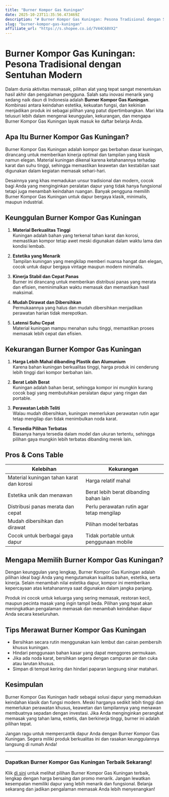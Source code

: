 ```yaml
---
title: "Burner Kompor Gas Kuningan"
date: 2025-10-23T11:35:56.473469Z
description: "# Burner Kompor Gas Kuningan: Pesona Tradisional dengan Sentuhan Modern..."
slug: "burner-kompor-gas-kuningan"
affiliate_url: "https://s.shopee.co.id/7V44C68VX2"
---
```

# Burner Kompor Gas Kuningan: Pesona Tradisional dengan Sentuhan Modern

Dalam dunia aktivitas memasak, pilihan alat yang tepat sangat menentukan hasil akhir dan pengalaman pengguna. Salah satu inovasi menarik yang sedang naik daun di Indonesia adalah **Burner Kompor Gas Kuningan**. Kombinasi antara keindahan estetika, kekuatan fungsi, dan kekinian menjadikan produk ini sebagai pilihan yang patut dipertimbangkan. Mari kita telusuri lebih dalam mengenai keunggulan, kekurangan, dan mengapa Burner Kompor Gas Kuningan layak masuk ke daftar belanja Anda.

## Apa Itu Burner Kompor Gas Kuningan?

Burner Kompor Gas Kuningan adalah kompor gas berbahan dasar kuningan, dirancang untuk memberikan kinerja optimal dan tampilan yang klasik namun elegan. Material kuningan dikenal karena ketahanannya terhadap karat dan suhu tinggi, sehingga memastikan keawetan dan kestabilan saat digunakan dalam kegiatan memasak sehari-hari.

Desainnya yang khas memadukan unsur tradisional dan modern, cocok bagi Anda yang menginginkan peralatan dapur yang tidak hanya fungsional tetapi juga menambah keindahan ruangan. Banyak pengguna memilih Burner Kompor Gas Kuningan untuk dapur bergaya klasik, minimalis, maupun industrial.

## Keunggulan Burner Kompor Gas Kuningan

1. **Material Berkualitas Tinggi**  
Kuningan adalah bahan yang terkenal tahan karat dan korosi, memastikan kompor tetap awet meski digunakan dalam waktu lama dan kondisi lembab.

2. **Estetika yang Menarik**  
Tampilan kuningan yang mengkilap memberi nuansa hangat dan elegan, cocok untuk dapur bergaya vintage maupun modern minimalis.

3. **Kinerja Stabil dan Cepat Panas**  
Burner ini dirancang untuk memberikan distribusi panas yang merata dan efisien, meminimalkan waktu memasak dan memastikan hasil maksimal.

4. **Mudah Dirawat dan Dibersihkan**  
Permukaannya yang halus dan mudah dibersihkan menjadikan perawatan harian tidak merepotkan.

5. **Latensi Suhu Cepat**  
Material kuningan mampu menahan suhu tinggi, memastikan proses memasak lebih cepat dan efisien.

## Kekurangan Burner Kompor Gas Kuningan

1. **Harga Lebih Mahal dibanding Plastik dan Alumunium**  
Karena bahan kuningan berkualitas tinggi, harga produk ini cenderung lebih tinggi dari kompor berbahan lain.

2. **Berat Lebih Berat**  
Kuningan adalah bahan berat, sehingga kompor ini mungkin kurang cocok bagi yang membutuhkan peralatan dapur yang ringan dan portable.

3. **Perawatan Lebih Teliti**  
Walau mudah dibersihkan, kuningan memerlukan perawatan rutin agar tetap mengilap dan tidak menimbulkan noda karat.

4. **Tersedia Pilihan Terbatas**  
Biasanya hanya tersedia dalam model dan ukuran tertentu, sehingga pilihan gaya mungkin lebih terbatas dibanding merek lain.

## Pros & Cons Table

| Kelebihan | Kekurangan |
| --- | --- |
| Material kuningan tahan karat dan korosi | Harga relatif mahal |
| Estetika unik dan menawan | Berat lebih berat dibanding bahan lain |
| Distribusi panas merata dan cepat | Perlu perawatan rutin agar tetap mengilap |
| Mudah dibersihkan dan dirawat | Pilihan model terbatas |
| Cocok untuk berbagai gaya dapur | Tidak portable untuk penggunaan mobile |

## Mengapa Memilih Burner Kompor Gas Kuningan?

Dengan keunggulan yang lengkap, Burner Kompor Gas Kuningan adalah pilihan ideal bagi Anda yang mengutamakan kualitas bahan, estetika, serta kinerja. Selain menambah nilai estetika dapur, kompor ini memberikan kepercayaan atas ketahanannya saat digunakan dalam jangka panjang.

Produk ini cocok untuk keluarga yang sering memasak, restoran kecil, maupun pecinta masak yang ingin tampil beda. Pilihan yang tepat akan meningkatkan pengalaman memasak dan menambah keindahan dapur Anda secara keseluruhan.

## Tips Merawat Burner Kompor Gas Kuningan

- Bersihkan secara rutin menggunakan kain lembut dan cairan pembersih khusus kuningan.
- Hindari penggunaan bahan kasar yang dapat menggores permukaan.
- Jika ada noda karat, bersihkan segera dengan campuran air dan cuka atau larutan khusus.
- Simpan di tempat kering dan hindari paparan langsung sinar matahari.

## Kesimpulan

Burner Kompor Gas Kuningan hadir sebagai solusi dapur yang memadukan keindahan klasik dan fungsi modern. Meski harganya sedikit lebih tinggi dan memerlukan perawatan khusus, keawetan dan tampilannya yang menawan membuatnya sepadan dengan investasi. Jika Anda menginginkan perangkat memasak yang tahan lama, estetis, dan berkinerja tinggi, burner ini adalah pilihan tepat.

Jangan ragu untuk mempercantik dapur Anda dengan Burner Kompor Gas Kuningan. Segera miliki produk berkualitas ini dan rasakan keunggulannya langsung di rumah Anda!

---

### Dapatkan Burner Kompor Gas Kuningan Terbaik Sekarang!

Klik [di sini](https://s.shopee.co.id/7V44C68VX2) untuk melihat pilihan Burner Kompor Gas Kuningan terbaik, lengkap dengan harga bersaing dan promo menarik. Jangan lewatkan kesempatan memiliki dapur yang lebih menarik dan fungsional. Belanja sekarang dan jadikan pengalaman memasak Anda lebih menyenangkan!